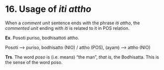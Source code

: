 # **16. Usage of** *iti attho* 
    
When a *comment unit* sentence ends with the phrase *iti attho*, the *commented unit* 
ending with *iti* is related to it in POS relation. 

**Ex**. Posoti puriso, bodhisattoti attho. 

Posoti --> puriso, bodhisatto (NIO) / attho (POS), (ayam) -->  attho (NIO)   

**Trs**. The word *poso* is (i.e. means) “the man”, *that is*, the Bodhisatta. This is  the sense of the word poso.